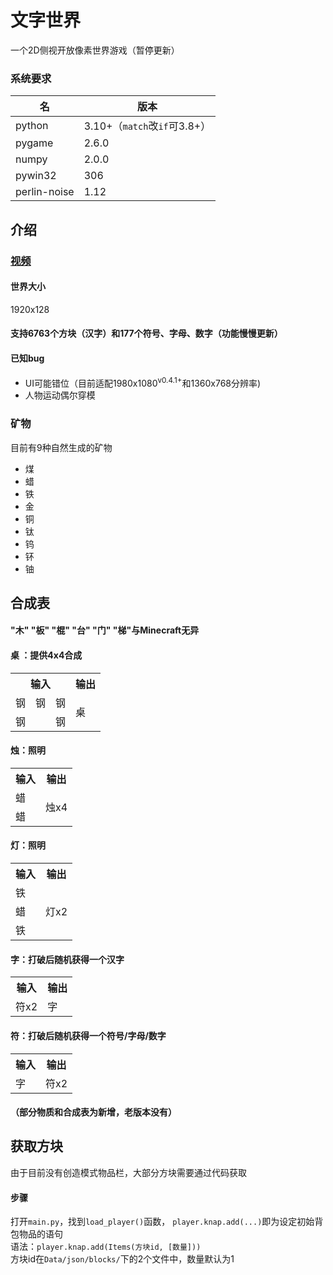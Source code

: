 # 文字世界

一个2D侧视开放像素世界游戏（暂停更新）

### 系统要求

| 名            | 版本                       |
|--------------|--------------------------|
| python       | 3.10+（`match`改`if`可3.8+） |
| pygame       | 2.6.0                    |
| numpy        | 2.0.0                    |
| pywin32      | 306                      |
| perlin-noise | 1.12                     |

## 介绍

### [视频](https://pd.qq.com/s/vn04ibrh)

#### 世界大小
1920x128

#### 支持6763个方块（汉字）和177个符号、字母、数字（功能慢慢更新）

#### 已知bug
- UI可能错位（目前适配1980x1080<sup>v0.4.1+</sup>和1360x768分辨率)
- 人物运动偶尔穿模

### 矿物
目前有9种自然生成的矿物
- 煤
- 蜡
- 铁
- 金
- 铜
- 钛
- 钨
- 钚
- 铀

## 合成表

#### "木" "板" "棍" "台" "门" "梯"与Minecraft无异

#### 桌 ：提供4x4合成

<table>   
  <tr>  
    <th colspan="3">输入</th>  
    <th>输出</th>  
  </tr>
    <tr>
      <td>钢</td>  
      <td>钢</td> 
      <td>钢</td>
      <td rowspan="2">桌</td>
    </tr>  
    <tr> 
      <td>钢</td>  
      <td> </td>  
      <td>钢</td>
  </tr> 
</table> 

#### 烛：照明

<table>   
  <tr>  
    <th>输入</th>  
    <th>输出</th>  
  </tr>
    <tr>
      <td>蜡</td>
      <td rowspan="2">烛x4</td> 
    </tr>  
    <tr> 
      <td>蜡</td>
    </tr>
</table> 

#### 灯：照明

<table>   
  <tr>  
    <th>输入</th>  
    <th>输出</th>  
  </tr>
    <tr>
      <td>铁</td>
      <td rowspan="3">灯x2</td> 
    </tr>  
    <tr> 
      <td>蜡</td>
    </tr>
    <tr>
      <td>铁</td>
    </tr>
</table> 

#### 字：打破后随机获得一个汉字

<table>   
  <tr>  
    <th>输入</th>  
    <th>输出</th>  
  </tr>
    <tr>
      <td>符x2</td>
      <td>字</td>
    </tr>
</table> 

#### 符：打破后随机获得一个符号/字母/数字

<table>   
  <tr>  
    <th>输入</th>  
    <th>输出</th>  
  </tr>
    <tr>
      <td>字</td>
      <td>符x2</td>
    </tr>
</table> 

#### （部分物质和合成表为新增，老版本没有）

## 获取方块

由于目前没有创造模式物品栏，大部分方块需要通过代码获取

#### 步骤

打开`main.py`，找到`load_player()`函数，
`player.knap.add(...)`即为设定初始背包物品的语句  
语法：`player.knap.add(Items(方块id, [数量]))`  
方块id在`Data/json/blocks/`下的2个文件中，数量默认为1

